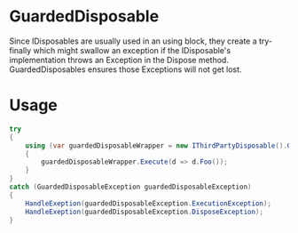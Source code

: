 # GuardedDisposable
Since IDisposables are usually used in an using block, they create a try-finally which might swallow an exception if the IDisposable's implementation throws an Exception in the Dispose method. GuardedDisposables ensures those Exceptions will not get lost.

# Usage
```C#
try
{
    using (var guardedDisposableWrapper = new IThirdPartyDisposable().Guard())
    {
        guardedDisposableWrapper.Execute(d => d.Foo());
    }
}
catch (GuardedDisposableException guardedDisposableException)
{
    HandleExeption(guardedDisposableException.ExecutionException);
    HandleExeption(guardedDisposableException.DisposeException);
}
```
